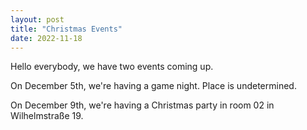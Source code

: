```yaml
---
layout: post
title: "Christmas Events"
date: 2022-11-18
---
```



Hello everybody, we have two events coming up. 

On December 5th, we're having a game night. Place is undetermined. 

On December 9th, we're having a Christmas party in room 02 in Wilhelmstraße 19.


